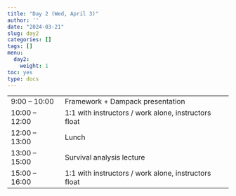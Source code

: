 ```yaml
---
title: "Day 2 (Wed, April 3)"
author: ''
date: "2024-03-21"
slug: day2
categories: []
tags: []
menu:
  day2:
    weight: 1
toc: yes
type: docs
---
```


|                            |            |
|---------------|:-----------------------------------------|
| 9:00 – 10:00  | Framework + Dampack presentation  |
| 10:00 – 12:00 | 1:1 with instructors / work alone, instructors float | 
| 12:00 – 13:00  | Lunch | 
| 13:00 – 15:00 | Survival analysis lecture |
| 15:00 – 16:00 | 1:1 with instructors / work alone, instructors float |

<!-- ## Live session recording: -->

<!-- [Zoom link](https://urldefense.com/v3/__https://umn.zoom.us/rec/share/8jx-9QDSN-OKINCyRKDQDBmk8l_TTpupr9W6k80qSogh1Dynb66-TdMSFd64UuKl.hTIcxzqmesP2mPxW__;!!D0zGoin7BXfl!-Q-siYB3O3odUjCkgJ6-SQe5xFSFXDF46p3nR_aLUlUDQHhIaVKmpVEwIJ3_MwI2uTYIsqlT76pC4KKQzg$) -->

<!-- [Part 1](https://umn.zoom.us/rec/share/ZJvL2tV2vmQeJarWijaSf5B2DU-VYaGocGQeW2Rkjhl1TJk9ZX5puYmf_70ucA-v.I2JgzJ6NHWAAzPib?startTime=1661778234000) -->

<!-- [Part 2](https://umn.zoom.us/rec/share/ZJvL2tV2vmQeJarWijaSf5B2DU-VYaGocGQeW2Rkjhl1TJk9ZX5puYmf_70ucA-v.I2JgzJ6NHWAAzPib?startTime=1661786212000) -->

<!-- # ```{r, echo=F} -->
<!-- # blogdown::shortcode("vimeo", "592848080") -->
<!-- # ``` -->
